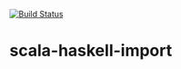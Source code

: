 [![Build Status](https://travis-ci.org/shokohara/scala-haskell-import.svg?branch=master)](https://travis-ci.org/shokohara/scala-haskell-import)

# scala-haskell-import

